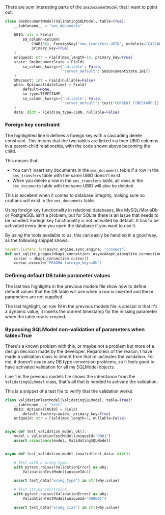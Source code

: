 There are som interesting parts of the `SmsDocumentModel` that I want to point out.

``` py linenums="1" hl_lines="6 12 19" title="snippet from app/sms_document/models.py"
class SmsDocumentModel(ValidatingSQLModel, table=True):
    __tablename__ = "sms_documents"

    UBID: str = Field(
        sa_column=Column(
            CHAR(36), ForeignKey("sms_transfers.UBID", ondelete="CASCADE"),
            primary_key=True)
    )
    uniqueId: str = Field(max_length=10, primary_key=True)
    state: SmsDocumentState = Field(
        sa_column_kwargs={'nullable': False,
                          'server_default': SmsDocumentState.INIT}
    )
    SMScount: int = Field(nullable=False)
    when: Optional[datetime] = Field(
        default=None,
        sa_type=TIMESTAMP,
        sa_column_kwargs={'nullable': False,
                          'server_default': text("CURRENT_TIMESTAMP")}
    )
    data: dict = Field(sa_type=JSON, nullable=False)
```

### Foreign key constraint

The highlighted line 6 defines a foreign key with a cascading delete
constraint. This means that the two tables are linked via their UBID columns in
a parent-child relationship, with the code shown above becoming the child.

This means that:

  * You can't insert any documents in the `sms_documents` table if a row in the
    `sms_transfers` table with the same UBID doesn't exist.
  * When you delete a row in the `sms_transfers` table, all rows in the
    `sms_documents` table with the same UBID will also be deleted.

This is excellent when it comes to database integrity, making sure no orphans will
exist in the `sms_documents` table.

Using foreign key functionality in relational databases, like MySQL/MariaDb or
PostgreSQL isn't a problem, but for SQLite there is an issue that needs to be handled.
Foreign key functionality is not activated by default. It has to be activated every
time you open the database if you want to use it.

By using the tools available to us, this can easily be handled in a good way, as the
following snippet shows.

``` py linenums="1" title="snippet from app/main.py"
@event.listens_for(async_engine.sync_engine, "connect")
def set_sqlite_pragma(dbapi_connection: AsyncAdapt_aiosqlite_connection, _):
    cursor = dbapi_connection.cursor()
    cursor.execute("PRAGMA foreign_keys=ON")
```

### Defining default DB table parameter values

The last two highlights in the previous models file show how to define default
values that the DB table will use when a row is inserted and these parameters
are not supplied.

The last highlight, on row 19 in the previous models file is special in that it's
a dynamic value, it inserts the current timestamp for the missing parameter when
the table row is created.

### Bypassing SQLModel non-validation of parameters when table=True

There's a known problem with this, or maybe not a problem but more of a design
decision made by the developer. Regardless of the reason, I have made a validation
class to inherit from that re-activates the validation. For me, it doesn't cause any
DB type conversion problems, so it feels good to have activated validation for all my
SQLModel objects.

Line 1 in the previous models file shows the inheritance from the
`ValidatingSQLModel` class, that's all that is needed to activate the validation.

This is a snippet of a test file to verify that the validation works:

``` py title="snippet from app/tests/test_validation_model.py"
class ValidationTestModel(ValidatingSQLModel, table=True):
    __tablename__ = "test"
    UBID: Optional[UUID] = Field(
        default_factory=uuid4, primary_key=True)
    uniqueId: str = Field(max_length=5, nullable=False)


async def test_validation_model_ok():
    model = ValidationTestModel(uniqueId="0001")
    assert isinstance(model, ValidatingSQLModel)


async def test_validation_model_invalid(test_data: dict):

    # Test with a wrong type.
    with pytest.raises(ValidationError) as why:
        ValidationTestModel(uniqueId=1)

    assert test_data["wrong_type"] in str(why.value)

    # Test string constraint.
    with pytest.raises(ValidationError) as why:
        ValidationTestModel(uniqueId="000001")

    assert test_data["wrong_size"] in str(why.value)
```
